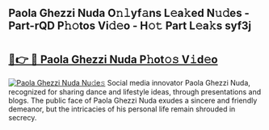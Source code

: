## Paola Ghezzi Nuda O𝚗𝚕yf𝚊ns L𝚎a𝚔ed N𝚞𝚍es - Part-rQD P𝚑𝚘tos Vi𝚍𝚎o - H𝚘𝚝 Part L𝚎a𝚔s syf3j

# <h2><a href="http://kf7u9f.oniu.top/?m=Paola+Ghezzi+Nuda">🔗👉 🔴 Paola Ghezzi Nuda P𝚑ot𝚘𝚜 V𝚒d𝚎o</a></h2>

[![Paola Ghezzi Nuda Nu𝚍e𝚜](https://i.imgur.com/0qMVB7G.gif)](http://kf7u9f.oniu.top/?m=Paola+Ghezzi+Nuda)
Social media innovator Paola Ghezzi Nuda, recognized for sharing dance and lifestyle ideas, through presentations and blogs. The public face of Paola Ghezzi Nuda exudes a sincere and friendly demeanor, but the intricacies of his personal life remain shrouded in secrecy.  
